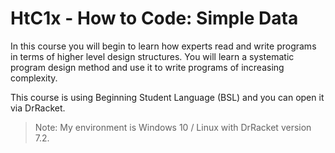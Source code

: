 # HtC1x - How to Code: Simple Data

 In this course you will begin to learn how experts read and write programs in terms of higher level design structures. You will learn a systematic program design method and use it to write programs of increasing complexity.

This course is using Beginning Student Language (BSL) and you can open it via DrRacket.

> Note: My environment is Windows 10 / Linux with DrRacket version 7.2.

